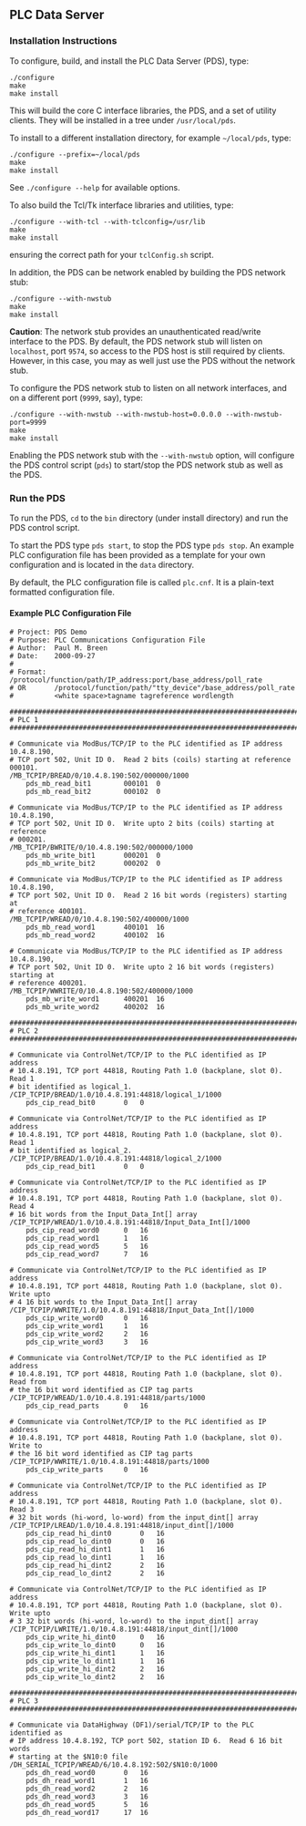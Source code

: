 ## PLC Data Server

### Installation Instructions

To configure, build, and install the PLC Data Server (PDS), type:

```
./configure
make
make install
```

This will build the core C interface libraries, the PDS, and a set of utility clients.  They will be installed in a tree under `/usr/local/pds`.

To install to a different installation directory, for example `~/local/pds`, type:

```
./configure --prefix=~/local/pds
make
make install
```

See `./configure --help` for available options.

To also build the Tcl/Tk interface libraries and utilities, type:

```
./configure --with-tcl --with-tclconfig=/usr/lib
make
make install
```

ensuring the correct path for your `tclConfig.sh` script.

In addition, the PDS can be network enabled by building the PDS network stub:

```
./configure --with-nwstub
make
make install
```

**Caution**: The network stub provides an unauthenticated read/write interface to the PDS.  By default, the PDS network stub will listen on `localhost`, port `9574`, so access to the PDS host is still required by clients.  However, in this case, you may as well just use the PDS without the network stub.

To configure the PDS network stub to listen on all network interfaces, and on a different port (`9999`, say), type:

```
./configure --with-nwstub --with-nwstub-host=0.0.0.0 --with-nwstub-port=9999
make
make install
```

Enabling the PDS network stub with the `--with-nwstub` option, will configure the PDS control script (`pds`) to start/stop the PDS network stub as well as the PDS.

### Run the PDS

To run the PDS, `cd` to the `bin` directory (under install directory) and run the PDS control script.

To start the PDS type `pds start`, to stop the PDS type `pds stop`.  An example PLC configuration file has been provided as a template for your own configuration and is located in the `data` directory.

By default, the PLC configuration file is called `plc.cnf`.  It is a plain-text formatted configuration file.

#### Example PLC Configuration File

```
# Project: PDS Demo
# Purpose: PLC Communications Configuration File
# Author:  Paul M. Breen
# Date:    2000-09-27
#
# Format:  /protocol/function/path/IP_address:port/base_address/poll_rate
# OR       /protocol/function/path/"tty_device"/base_address/poll_rate
#          <white space>tagname tagreference wordlength

###############################################################################
# PLC 1
###############################################################################

# Communicate via ModBus/TCP/IP to the PLC identified as IP address 10.4.8.190,
# TCP port 502, Unit ID 0.  Read 2 bits (coils) starting at reference 000101.
/MB_TCPIP/BREAD/0/10.4.8.190:502/000000/1000
	pds_mb_read_bit1		000101	0
	pds_mb_read_bit2		000102	0

# Communicate via ModBus/TCP/IP to the PLC identified as IP address 10.4.8.190,
# TCP port 502, Unit ID 0.  Write upto 2 bits (coils) starting at reference
# 000201.
/MB_TCPIP/BWRITE/0/10.4.8.190:502/000000/1000
	pds_mb_write_bit1		000201	0
	pds_mb_write_bit2		000202	0

# Communicate via ModBus/TCP/IP to the PLC identified as IP address 10.4.8.190,
# TCP port 502, Unit ID 0.  Read 2 16 bit words (registers) starting at
# reference 400101.
/MB_TCPIP/WREAD/0/10.4.8.190:502/400000/1000
	pds_mb_read_word1		400101	16
	pds_mb_read_word2		400102	16

# Communicate via ModBus/TCP/IP to the PLC identified as IP address 10.4.8.190,
# TCP port 502, Unit ID 0.  Write upto 2 16 bit words (registers) starting at
# reference 400201.
/MB_TCPIP/WWRITE/0/10.4.8.190:502/400000/1000
	pds_mb_write_word1		400201	16
	pds_mb_write_word2		400202	16

###############################################################################
# PLC 2
###############################################################################

# Communicate via ControlNet/TCP/IP to the PLC identified as IP address
# 10.4.8.191, TCP port 44818, Routing Path 1.0 (backplane, slot 0).  Read 1
# bit identified as logical_1.
/CIP_TCPIP/BREAD/1.0/10.4.8.191:44818/logical_1/1000
	pds_cip_read_bit0		0	0

# Communicate via ControlNet/TCP/IP to the PLC identified as IP address
# 10.4.8.191, TCP port 44818, Routing Path 1.0 (backplane, slot 0).  Read 1
# bit identified as logical_2.
/CIP_TCPIP/BREAD/1.0/10.4.8.191:44818/logical_2/1000
	pds_cip_read_bit1		0	0

# Communicate via ControlNet/TCP/IP to the PLC identified as IP address
# 10.4.8.191, TCP port 44818, Routing Path 1.0 (backplane, slot 0).  Read 4
# 16 bit words from the Input_Data_Int[] array
/CIP_TCPIP/WREAD/1.0/10.4.8.191:44818/Input_Data_Int[]/1000
	pds_cip_read_word0		0	16
	pds_cip_read_word1		1	16
	pds_cip_read_word5		5	16
	pds_cip_read_word7		7	16

# Communicate via ControlNet/TCP/IP to the PLC identified as IP address
# 10.4.8.191, TCP port 44818, Routing Path 1.0 (backplane, slot 0).  Write upto
# 4 16 bit words to the Input_Data_Int[] array
/CIP_TCPIP/WWRITE/1.0/10.4.8.191:44818/Input_Data_Int[]/1000
	pds_cip_write_word0		0	16
	pds_cip_write_word1		1	16
	pds_cip_write_word2		2	16
	pds_cip_write_word3		3	16

# Communicate via ControlNet/TCP/IP to the PLC identified as IP address
# 10.4.8.191, TCP port 44818, Routing Path 1.0 (backplane, slot 0).  Read from
# the 16 bit word identified as CIP tag parts
/CIP_TCPIP/WREAD/1.0/10.4.8.191:44818/parts/1000
	pds_cip_read_parts		0	16

# Communicate via ControlNet/TCP/IP to the PLC identified as IP address
# 10.4.8.191, TCP port 44818, Routing Path 1.0 (backplane, slot 0).  Write to
# the 16 bit word identified as CIP tag parts
/CIP_TCPIP/WWRITE/1.0/10.4.8.191:44818/parts/1000
	pds_cip_write_parts		0	16

# Communicate via ControlNet/TCP/IP to the PLC identified as IP address
# 10.4.8.191, TCP port 44818, Routing Path 1.0 (backplane, slot 0).  Read 3
# 32 bit words (hi-word, lo-word) from the input_dint[] array
/CIP_TCPIP/LREAD/1.0/10.4.8.191:44818/input_dint[]/1000
	pds_cip_read_hi_dint0		0	16
	pds_cip_read_lo_dint0		0	16
	pds_cip_read_hi_dint1		1	16
	pds_cip_read_lo_dint1		1	16
	pds_cip_read_hi_dint2		2	16
	pds_cip_read_lo_dint2		2	16

# Communicate via ControlNet/TCP/IP to the PLC identified as IP address
# 10.4.8.191, TCP port 44818, Routing Path 1.0 (backplane, slot 0).  Write upto
# 3 32 bit words (hi-word, lo-word) to the input_dint[] array
/CIP_TCPIP/LWRITE/1.0/10.4.8.191:44818/input_dint[]/1000
	pds_cip_write_hi_dint0		0	16
	pds_cip_write_lo_dint0		0	16
	pds_cip_write_hi_dint1		1	16
	pds_cip_write_lo_dint1		1	16
	pds_cip_write_hi_dint2		2	16
	pds_cip_write_lo_dint2		2	16

###############################################################################
# PLC 3
###############################################################################

# Communicate via DataHighway (DF1)/serial/TCP/IP to the PLC identified as
# IP address 10.4.8.192, TCP port 502, station ID 6.  Read 6 16 bit words
# starting at the $N10:0 file
/DH_SERIAL_TCPIP/WREAD/6/10.4.8.192:502/$N10:0/1000
	pds_dh_read_word0		0	16
	pds_dh_read_word1		1	16
	pds_dh_read_word2		2	16
	pds_dh_read_word3		3	16
	pds_dh_read_word5		5	16
	pds_dh_read_word17		17	16
```

